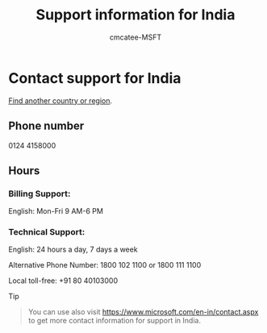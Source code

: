 ﻿---                                
title: Support information for India
author: cmcatee-MSFT
ms.author: cmcatee
manager: mnirkhe
audience: Admin
ms.topic: reference
ms.service: o365-administration
localization_priority: Priority
description: Learn how to contact support for your country or region.
ROBOTS: NOINDEX, NOFOLLOW
---

# Contact support for India

[Find another country or region](../contact-support-for-business-products.md).

## Phone number
0124 4158000

## Hours
### Billing Support:

English: Mon-Fri 9 AM-6 PM

### Technical Support:

English: 24 hours a day, 7 days a week

Alternative Phone Number: 1800 102 1100 or 1800 111 1100

Local toll-free: +91 80 40103000

> [!TIP]

   > You can use also visit https://www.microsoft.com/en-in/contact.aspx to get more contact information for support in India.
